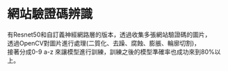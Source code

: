 # 網站驗證碼辨識
有Resnet50和自訂義神經網路層的版本，透過收集多張網站驗證碼的圖片，<br>
透過OpenCV對圖片進行處理(二質化、去躁、腐蝕、膨脹、輪廓切割)，<br>
接著分成0-9 a-z 來讓模型進行訓練，訓練之後的模型準確率也成功來到80%以上。
